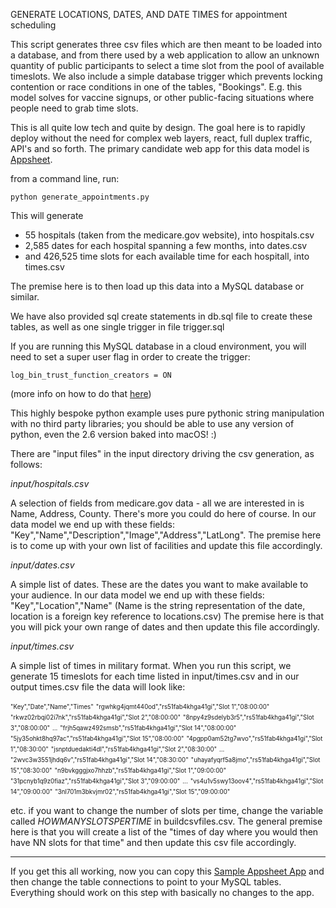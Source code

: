 
GENERATE LOCATIONS, DATES, AND DATE TIMES for appointment scheduling


This script generates three csv files which are then meant to be loaded into a database, and from there used by a web application to allow an unknown quantity of public participants to select a time slot from the pool of available timeslots. We also include a simple database trigger which prevents locking contention or race conditions in one of the tables, "Bookings". E.g. this model solves for vaccine signups, or other public-facing situations where people need to grab time slots.

This is all quite low tech and quite by design. The goal here is to rapidly deploy without the need for complex web layers, react, full duplex traffic, API's and so forth. The primary candidate web app for this data model is [Appsheet](https://www.appsheet.com).

from a command line, run:

`python generate_appointments.py` 

This will generate 

- 55 hospitals (taken from the medicare.gov website), into hospitals.csv
- 2,585 dates for each hospital spanning a few months, into dates.csv
- and 426,525 time slots for each available time for each hospitall, into times.csv

The premise here is to then load up this data into a MySQL database or similar.

We have also provided sql create statements in db.sql file to create these tables, as well as one single trigger in file trigger.sql

If you are running this MySQL database in a cloud environment, you will need to set a super user flag in order to create the trigger:

`log_bin_trust_function_creators = ON`

(more info on how to do that [here](https://cloud.google.com/sql/docs/mysql/flags))

This highly bespoke python example uses pure pythonic string manipulation with no third party libraries; you should be able to use any version of python, even the 2.6 version baked into macOS! :)

There are "input files" in the input directory driving the csv generation, as follows:

*input/hospitals.csv*

A selection of fields from medicare.gov data - all we are interested in is Name, Address, County. There's more you could do here of course. In our data model we end up with these fields: "Key","Name","Description","Image","Address","LatLong". The premise here is to come up with your own list of facilities and update this file accordingly.

*input/dates.csv*

A simple list of dates. These are the dates you want to make available to your audience. In our data model we end up with these fields: "Key","Location","Name" (Name is the string representation of the date, location is a foreign key reference to locations.csv) The premise here is that you will pick your own range of dates and then update this file accordingly.

*input/times.csv*

A simple list of times in military format. When you run this script, we generate 15 timeslots for each time listed in input/times.csv and in our output times.csv file the data will look like:

<sub><sup>"Key","Date","Name","Times"</sup></sub>
<sub><sup>"rgwhkg4jqmt440od","rs51fab4khga41gi","Slot 1","08:00:00"</sup></sub>
<sub><sup>"rkwz02rbqi02i7nk","rs51fab4khga41gi","Slot 2","08:00:00"</sup></sub>
<sub><sup>"8npy4z9sdelyb3r5","rs51fab4khga41gi","Slot 3","08:00:00"</sup></sub>
<sub><sup>...</sup></sub>
<sub><sup>"frjh5qawz492smsb","rs51fab4khga41gi","Slot 14","08:00:00"</sup></sub>
<sub><sup>"5jy35ohkt8hq97ac","rs51fab4khga41gi","Slot 15","08:00:00"</sup></sub>
<sub><sup>"4pgpp0am52tg7wvo","rs51fab4khga41gi","Slot 1","08:30:00"</sup></sub>
<sub><sup>"jsnptduedakti4dl","rs51fab4khga41gi","Slot 2","08:30:00"</sup></sub>
<sub><sup>...</sup></sub>
<sub><sup>"2wvc3w3551jhdq6v","rs51fab4khga41gi","Slot 14","08:30:00"</sup></sub>
<sub><sup>"uhayafyqrf5a8jmo","rs51fab4khga41gi","Slot 15","08:30:00"</sup></sub>
<sub><sup>"n9bvkgggjxo7hhzb","rs51fab4khga41gi","Slot 1","09:00:00"</sup></sub>
<sub><sup>"31pcnyb1q9z0fiaz","rs51fab4khga41gi","Slot 3","09:00:00"</sup></sub>
<sub><sup>...</sup></sub>
<sub><sup>"vs4u1v5swy13oov4","rs51fab4khga41gi","Slot 14","09:00:00"</sup></sub>
<sub><sup>"3nl701m3bkvjmr02","rs51fab4khga41gi","Slot 15","09:00:00"</sup></sub>

etc. if you want to change the number of slots per time, change the variable called *HOWMANYSLOTSPERTIME* in buildcsvfiles.csv. The general premise here is that you will create a list of the "times of day where you would then have NN slots for that time" and then update this csv file accordingly.

___

If you get this all working, now you can copy this [Sample Appsheet App](https://www.appsheet.com/samples/empty-template-meant-to-be-copied-per-the-instructions?appGuidString=3c165865-b012-4cf5-bbda-83ab62646c0f) and then change the table connections to point to your MySQL tables. Everything should work on this step with basically no changes to the app.



